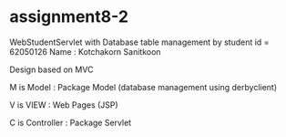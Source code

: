 # assignment8-2
WebStudentServlet with Database table management by student id = 62050126 Name : Kotchakorn Sanitkoon

Design based on MVC

M is Model : Package Model (database management using derbyclient)

V is VIEW : Web Pages (JSP)

C is Controller : Package Servlet
